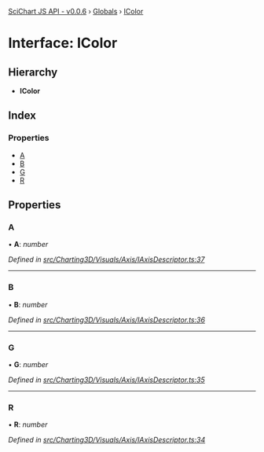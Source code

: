 [SciChart JS API - v0.0.6](../README.md) › [Globals](../globals.md) › [IColor](icolor.md)

# Interface: IColor

## Hierarchy

* **IColor**

## Index

### Properties

* [A](icolor.md#a)
* [B](icolor.md#b)
* [G](icolor.md#g)
* [R](icolor.md#r)

## Properties

###  A

• **A**: *number*

*Defined in [src/Charting3D/Visuals/Axis/IAxisDescriptor.ts:37](https://github.com/ABTSoftware/SciChart.Dev/blob/f6fba97af2/Web/src/SciChart/src/Charting3D/Visuals/Axis/IAxisDescriptor.ts#L37)*

___

###  B

• **B**: *number*

*Defined in [src/Charting3D/Visuals/Axis/IAxisDescriptor.ts:36](https://github.com/ABTSoftware/SciChart.Dev/blob/f6fba97af2/Web/src/SciChart/src/Charting3D/Visuals/Axis/IAxisDescriptor.ts#L36)*

___

###  G

• **G**: *number*

*Defined in [src/Charting3D/Visuals/Axis/IAxisDescriptor.ts:35](https://github.com/ABTSoftware/SciChart.Dev/blob/f6fba97af2/Web/src/SciChart/src/Charting3D/Visuals/Axis/IAxisDescriptor.ts#L35)*

___

###  R

• **R**: *number*

*Defined in [src/Charting3D/Visuals/Axis/IAxisDescriptor.ts:34](https://github.com/ABTSoftware/SciChart.Dev/blob/f6fba97af2/Web/src/SciChart/src/Charting3D/Visuals/Axis/IAxisDescriptor.ts#L34)*
